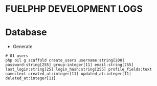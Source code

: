 # FUELPHP DEVELOPMENT LOGS

# Database
- Generate
```
# 01 users
php oil g scaffold create_users username:string[200] password:string[255] group:integer[11] email:string[255] last_login:string[25] login_hash:string[255] profile_fields:text name:text created_at:integer[11] updated_at:integer[11] deleted_at:integer[11]
```
